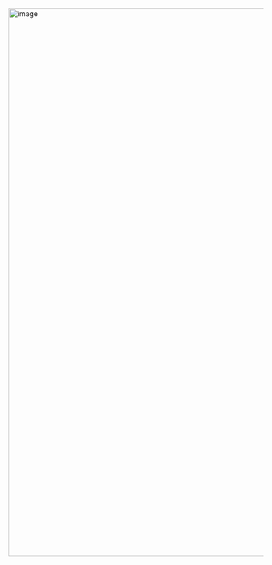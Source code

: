 <img width="1080" height="1080" alt="image" src="https://github.com/user-attachments/assets/128294b9-8722-40f2-b338-1af7c6a87975" />
